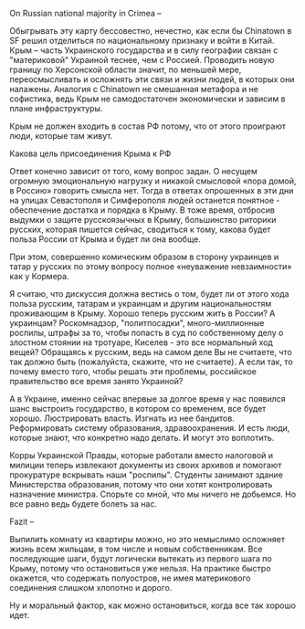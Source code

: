 On Russian national majority in Crimea – 

Обыгрывать эту карту бессовестно, нечестно, как если бы Chinatown в SF решил отделиться по национальному признаку и войти в Китай. Крым –  часть Украинского государства и в силу географии связан с "материковой" Украиной теснее, чем с Россией. Проводить новую границу по Херсонской области значит, по меньшей мере, переосмысливать и осложнять эти связи и жизни людей, в которых они налажены. Аналогия с Chinatown не смешанная метафора и не софистика, ведь Крым не самодостаточен экономически и зависим в плане инфраструктуры. 

Крым не должен входить в состав РФ потому, что от этого проиграют люди, которые там живут.

Какова цель присоединения Крыма к РФ

Ответ конечно зависит от того, кому вопрос задан. О несущем огромную эмоциональную нагрузку и никакой смысловой «пора домой, в Россию» говорить смысла нет. Тогда в ответах опрошенных в эти дни на улицах Севастополя и Симферополя людей останется понятное - обеспечение достатка и порядка в Крыму. В тоже время, отбросив выдумки о защите русскоязычных в Крыму, большинство риторики русских, которая пишется сейчас, сводиться к тому, какова будет польза России от Крыма и будет ли она вообще. 

При этом, совершенно комическим образом в сторону украинцев и татар у русских по этому вопросу полное «неуважение невзаимности» как у Кормера.

Я считаю, что дискуссия должна вестись о том, будет ли от этого хода польза русским, татарам и украинцам и другим национальностям проживающим в Крыму. Хорошо теперь русским жить в России? А украинцам? Роскомнадзор, "политпосадки", много-миллионные роспилы, штрафы за то, чтобы попасть в суд по собственному делу о злостном стоянии на тротуаре, Киселев - это все нормальный ход вещей? Обращаясь к русским, ведь на самом деле Вы не считаете, что так должно быть (пожалуйста, скажите, что не считаете). А если так, то почему вместо того, чтобы решать эти проблемы, российское правительство все время занято Украиной?

А в Украине, именно сейчас впервые за долгое время у нас появился шанс выстроить государство, в котором со временем, все будет хорошо. Люстрировать власть. Изгнать из нее бандитов. Реформировать систему образования, здравоохранения. И есть люди, которые знают, что конкретно надо делать. И могут это воплотить. 

Корры Украинской Правды, которые работали вместо налоговой и милиции теперь извлекают документы из своих архивов и помогают прокуратуре вскрывать наши "роспилы". Студенты занимают здание Министерства образования, потому что они хотят контролировать назначение министра. Спорьте со мной, что мы ничего не добьемся. Но все равно ведь будете болеть за нас.

Fazit – 

Выпилить комнату из квартиры можно, но это немыслимо осложняет жизнь всем жильцам, в том числе и новым собственникам. Все последующие шаги, будут логически вытекать из первого шага по Крыму, потому что остановиться уже нельзя. На практике быстро окажется, что содержать полуостров, не имея материкового соединения слишком хлопотно и дорого.

Ну и моральный фактор, как можно остановиться, когда все так хорошо идет.

